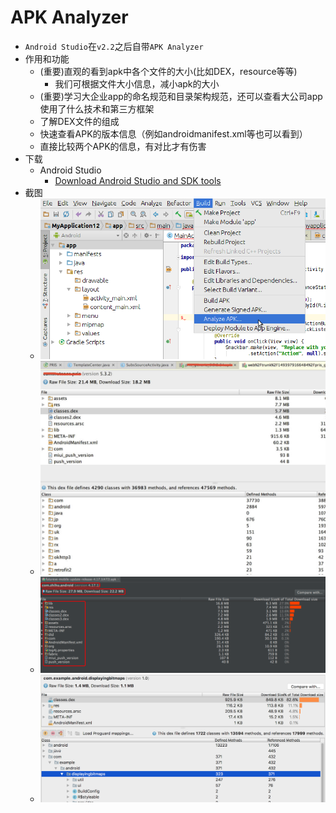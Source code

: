 # APK Analyzer

* `Android Studio`在`v2.2`之后自带`APK Analyzer`
* 作用和功能
  * (重要)直观的看到apk中各个文件的大小(比如DEX，resource等等)
    * 我们可根据文件大小信息，减小apk的大小
  * (重要)学习大企业app的命名规范和目录架构规范，还可以查看大公司app使用了什么技术和第三方框架
  * 了解DEX文件的组成
  * 快速查看APK的版本信息（例如androidmanifest.xml等也可以看到）
  * 直接比较两个APK的信息，有对比才有伤害
* 下载
  * Android Studio
    * [Download Android Studio and SDK tools](https://developer.android.com/studio)
* 截图
  * ![](../../assets/img/android_studio_build_analyze_apk.png)
  * ![](../../assets/img/apk_analyzer_dex_content.jpg)
  * ![](../../assets/img/apk_analyzer_raw_file.png)
  * ![](../../assets/img/apk_analyzer_classes_dex.png)